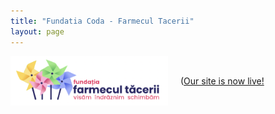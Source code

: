 ```yaml
---
title: "Fundatia Coda - Farmecul Tacerii"
layout: page
---
```



<div style="display: flex; align-items: center;">
    <img src="https://raw.githubusercontent.com/anisiapopescu/anisiapopescu.github.io/master/logo_FCoda.png" alt="Your Image" style="width: 50%; margin-right: 20px;">
    <p>  (<a href="https://fundatiacoda.ro" target="_blank">Our site is now live!</a> </p>
</div>


